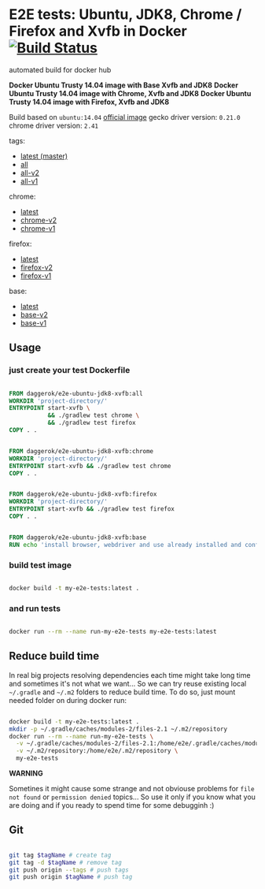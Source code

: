 # E2E tests: Ubuntu, JDK8, Chrome / Firefox and Xvfb in Docker [![Build Status](https://travis-ci.org/daggerok/e2e-ubuntu-jdk8-xvfb.svg?branch=firefox)](https://travis-ci.org/daggerok/e2e-ubuntu-jdk8-xvfb)
automated build for docker hub

**Docker Ubuntu Trusty 14.04 image with Base Xvfb and JDK8**
**Docker Ubuntu Trusty 14.04 image with Chrome, Xvfb and JDK8**
**Docker Ubuntu Trusty 14.04 image with Firefox, Xvfb and JDK8**

Build based on `ubuntu:14.04` [official image](https://hub.docker.com/_/ubuntu/)
gecko driver version: `0.21.0`
chrome driver version: `2.41`

tags:

- [latest (master)](https://github.com/daggerok/e2e-ubuntu-jdk8-xvfb/blob/master/Dockerfile)
- [all](https://github.com/daggerok/e2e-ubuntu-jdk8-xvfb/blob/all/Dockerfile)
- [all-v2](https://github.com/daggerok/e2e-ubuntu-jdk8-xvfb/tree/v2all)
- [all-v1](https://github.com/daggerok/e2e-ubuntu-jdk8-xvfb/tree/v1all)

chrome:

- [latest](https://github.com/daggerok/e2e-ubuntu-jdk8-xvfb/blob/chrome/Dockerfile)
- [chrome-v2](https://github.com/daggerok/e2e-ubuntu-jdk8-xvfb/tree/v2chrome)
- [chrome-v1](https://github.com/daggerok/e2e-ubuntu-jdk8-xvfb/tree/v1chrome)

firefox:

- [latest](https://github.com/daggerok/e2e-ubuntu-jdk8-xvfb/blob/firefox/Dockerfile)
- [firefox-v2](https://github.com/daggerok/e2e-ubuntu-jdk8-xvfb/tree/v2firefox)
- [firefox-v1](https://github.com/daggerok/e2e-ubuntu-jdk8-xvfb/tree/v1firefox)

base:

- [latest](https://github.com/daggerok/e2e-ubuntu-jdk8-xvfb/blob/base/Dockerfile)
- [base-v2](https://github.com/daggerok/e2e-ubuntu-jdk8-xvfb/tree/v2base)
- [base-v1](https://github.com/daggerok/e2e-ubuntu-jdk8-xvfb/tree/v1base)

## Usage

### just create your test Dockerfile

```dockerfile

FROM daggerok/e2e-ubuntu-jdk8-xvfb:all
WORKDIR 'project-directory/'
ENTRYPOINT start-xvfb \
           && ./gradlew test chrome \
           && ./gradlew test firefox
COPY . .

```

```dockerfile

FROM daggerok/e2e-ubuntu-jdk8-xvfb:chrome
WORKDIR 'project-directory/'
ENTRYPOINT start-xvfb && ./gradlew test chrome
COPY . .

```

```dockerfile

FROM daggerok/e2e-ubuntu-jdk8-xvfb:firefox
WORKDIR 'project-directory/'
ENTRYPOINT start-xvfb && ./gradlew test firefox
COPY . .

```

```dockerfile

FROM daggerok/e2e-ubuntu-jdk8-xvfb:base
RUN echo 'install browser, webdriver and use already installed and configured jdk8 + Xvfb based on Ubuntu 14.04'

```

### build test image

```bash

docker build -t my-e2e-tests:latest .

```

### and run tests

```bash

docker run --rm --name run-my-e2e-tests my-e2e-tests:latest

```

## Reduce build time

In real big projects resolving dependencies each time might take long time and sometimes it's not what we want...
So we can try reuse existing local `~/.gradle` and `~/.m2` folders to reduce build time. 
To do so, just mount needed folder on during docker run:

```bash

docker build -t my-e2e-tests:latest .
mkdir -p ~/.gradle/caches/modules-2/files-2.1 ~/.m2/repository
docker run --rm --name run-my-e2e-tests \
  -v ~/.gradle/caches/modules-2/files-2.1:/home/e2e/.gradle/caches/modules-2/files-2.1 \
  -v ~/.m2/repository:/home/e2e/.m2/repository \
  my-e2e-tests

```

**WARNING**

Sometines it might cause some strange and not obviouse problems for `file not found` or `permission denied` topics...
So use it only if you know what you are doing and if you ready to spend time for some debugginh :)

## Git

```bash

git tag $tagName # create tag
git tag -d $tagName # remove tag
git push origin --tags # push tags
git push origin $tagName # push tag

```
